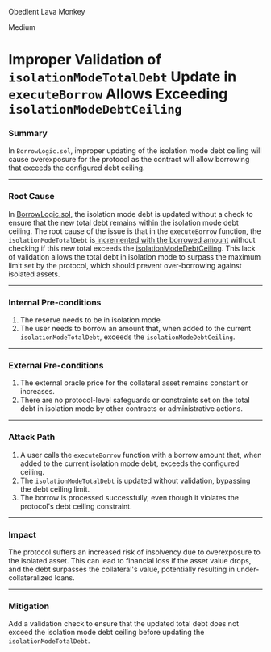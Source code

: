 Obedient Lava Monkey

Medium

# Improper Validation of `isolationModeTotalDebt` Update in `executeBorrow` Allows Exceeding `isolationModeDebtCeiling`

### Summary
In `BorrowLogic.sol`, improper updating of the isolation mode debt ceiling will cause overexposure for the protocol as the contract will allow borrowing that exceeds the configured debt ceiling.

---

### Root Cause
In [BorrowLogic.sol](https://github.com/sherlock-audit/2025-01-aave-v3-3/blob/main/aave-v3-origin/src/contracts/protocol/libraries/logic/BorrowLogic.sol#L109-L114), the isolation mode debt is updated without a check to ensure that the new total debt remains within the isolation mode debt ceiling.
The root cause of the issue is that in the `executeBorrow` function, the `isolationModeTotalDebt` is[ incremented with the borrowed amount](https://github.com/sherlock-audit/2025-01-aave-v3-3/blob/main/aave-v3-origin/src/contracts/protocol/libraries/logic/BorrowLogic.sol#L111-L114) without checking if this new total exceeds the [isolationModeDebtCeiling](https://github.com/sherlock-audit/2025-01-aave-v3-3/blob/main/aave-v3-origin/src/contracts/protocol/libraries/logic/BorrowLogic.sol#L95). This lack of validation allows the total debt in isolation mode to surpass the maximum limit set by the protocol, which should prevent over-borrowing against isolated assets.

---

### Internal Pre-conditions
1. The reserve needs to be in isolation mode.
2. The user needs to borrow an amount that, when added to the current `isolationModeTotalDebt`, exceeds the `isolationModeDebtCeiling`.

---

### External Pre-conditions
1. The external oracle price for the collateral asset remains constant or increases.
2. There are no protocol-level safeguards or constraints set on the total debt in isolation mode by other contracts or administrative actions.

---

### Attack Path
1. A user calls the `executeBorrow` function with a borrow amount that, when added to the current isolation mode debt, exceeds the configured ceiling.
2. The `isolationModeTotalDebt` is updated without validation, bypassing the debt ceiling limit.
3. The borrow is processed successfully, even though it violates the protocol's debt ceiling constraint.

---

### Impact
The protocol suffers an increased risk of insolvency due to overexposure to the isolated asset. This can lead to financial loss if the asset value drops, and the debt surpasses the collateral's value, potentially resulting in under-collateralized loans.

---

### Mitigation
Add a validation check to ensure that the updated total debt does not exceed the isolation mode debt ceiling before updating the `isolationModeTotalDebt`.